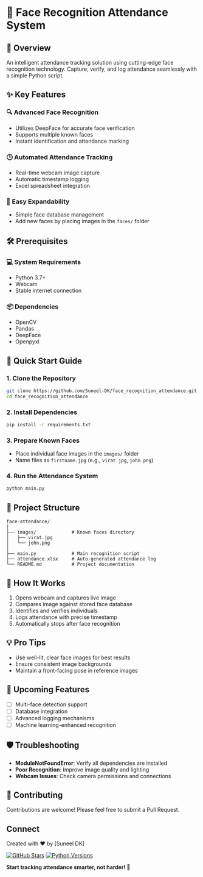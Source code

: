 # 🤖 Face Recognition Attendance System

## 🌟 Overview
An intelligent attendance tracking solution using cutting-edge face recognition technology. Capture, verify, and log attendance seamlessly with a simple Python script.

## ✨ Key Features

### 🔍 Advanced Face Recognition
- Utilizes DeepFace for accurate face verification
- Supports multiple known faces
- Instant identification and attendance marking

### 🕒 Automated Attendance Tracking
- Real-time webcam image capture
- Automatic timestamp logging
- Excel spreadsheet integration

### 🚀 Easy Expandability
- Simple face database management
- Add new faces by placing images in the `faces/` folder

## 🛠 Prerequisites

### 💻 System Requirements
- Python 3.7+
- Webcam
- Stable internet connection

### 📦 Dependencies
- OpenCV
- Pandas
- DeepFace
- Openpyxl

## 🚀 Quick Start Guide

### 1. Clone the Repository
```bash
git clone https://github.com/Suneel-DK/face_recognition_attendance.git
cd face_recognition_attendance
```

### 2. Install Dependencies
```bash
pip install -r requirements.txt
```

### 3. Prepare Known Faces
- Place individual face images in the `images/` folder
- Name files as `firstname.jpg` (e.g., `virat.jpg`, `john.png`)

### 4. Run the Attendance System
```bash
python main.py
```

## 📂 Project Structure
```
face-attendance/
│
├── images/             # Known faces directory
│   ├── virat.jpg
│   └── john.png
│
├── main.py             # Main recognition script
├── attendance.xlsx     # Auto-generated attendance log
└── README.md           # Project documentation
```

## 🔧 How It Works
1. Opens webcam and captures live image
2. Compares image against stored face database
3. Identifies and verifies individuals
4. Logs attendance with precise timestamp
5. Automatically stops after face recognition

## 💡 Pro Tips
- Use well-lit, clear face images for best results
- Ensure consistent image backgrounds
- Maintain a front-facing pose in reference images

## 🚧 Upcoming Features
- [ ] Multi-face detection support
- [ ] Database integration
- [ ] Advanced logging mechanisms
- [ ] Machine learning-enhanced recognition

## 🛡️ Troubleshooting
- **ModuleNotFoundError**: Verify all dependencies are installed
- **Poor Recognition**: Improve image quality and lighting
- **Webcam Issues**: Check camera permissions and connections

## 🤝 Contributing
Contributions are welcome! Please feel free to submit a Pull Request.

##  Connect
Created with ❤️ by [Suneel DK]

[![GitHub Stars](https://img.shields.io/github/stars/Suneel-DK/face_recognition_attendance?style=social)](https://github.com/Suneel-DK/face_recognition_attendance)
[![Python Versions](https://img.shields.io/pypi/pyversions/deepface.svg)](https://pypi.org/project/deepface/)

**Start tracking attendance smarter, not harder! 🚀**
